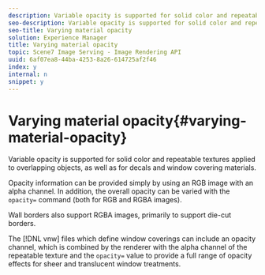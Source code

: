 ```yaml
---
description: Variable opacity is supported for solid color and repeatable textures applied to overlapping objects, as well as for decals and window covering materials.
seo-description: Variable opacity is supported for solid color and repeatable textures applied to overlapping objects, as well as for decals and window covering materials.
seo-title: Varying material opacity
solution: Experience Manager
title: Varying material opacity
topic: Scene7 Image Serving - Image Rendering API
uuid: 6af07ea8-44ba-4253-8a26-614725af2f46
index: y
internal: n
snippet: y
---
```


# Varying material opacity{#varying-material-opacity}

Variable opacity is supported for solid color and repeatable textures applied to overlapping objects, as well as for decals and window covering materials.

Opacity information can be provided simply by using an RGB image with an alpha channel. In addition, the overall opacity can be varied with the `opacity=` command (both for RGB and RGBA images).

Wall borders also support RGBA images, primarily to support die-cut borders.

The [!DNL vnw] files which define window coverings can include an opacity channel, which is combined by the renderer with the alpha channel of the repeatable texture and the `opacity=` value to provide a full range of opacity effects for sheer and translucent window treatments. 
